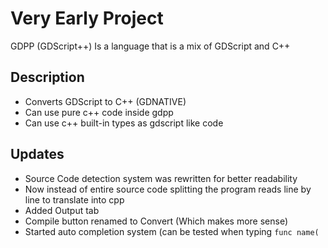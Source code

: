 # Very Early Project

GDPP (GDScript++) Is a language that is a mix of GDScript and C++

## Description

* Converts GDScript to C++ (GDNATIVE)
* Can use pure c++ code inside gdpp
* Can use c++ built-in types as gdscript like code

## Updates

* Source Code detection system was rewritten for better readability
* Now instead of entire source code splitting the program reads line by line to translate into cpp
* Added Output tab
* Compile button renamed to Convert (Which makes more sense)
* Started auto completion system (can be tested when typing `func name(`
